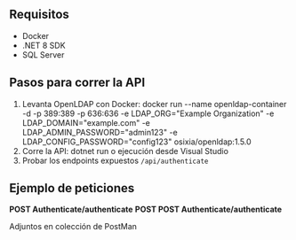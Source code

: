 
## Requisitos
- Docker
- .NET 8 SDK
- SQL Server

## Pasos para correr la API
1. Levanta OpenLDAP con Docker: docker run --name openldap-container -d   -p 389:389 -p 636:636   -e LDAP_ORG="Example Organization"   -e LDAP_DOMAIN="example.com"   -e LDAP_ADMIN_PASSWORD="admin123"   -e LDAP_CONFIG_PASSWORD="config123"   osixia/openldap:1.5.0
2. Corre la API: dotnet run o ejecución desde Visual Studio
3. Probar los endpoints expuestos `/api/authenticate`

## Ejemplo de peticiones
**POST Authenticate/authenticate**
**POST **POST Authenticate/authenticate****

Adjuntos en colección de PostMan
